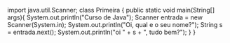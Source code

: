 import java.util.Scanner;
class Primeira {
     public static void main(String[] args){
        System.out.println("Curso de Java");
        Scanner entrada = new Scanner(System.in);
        System.out.println("Oi, qual e o seu nome?");
        String s = entrada.next();
        System.out.println("oi " + s + ", tudo bem?");
    }
}
